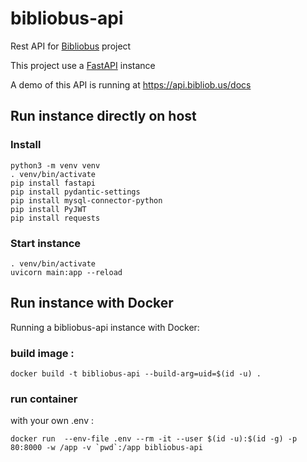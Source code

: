 # bibliobus-api
Rest API for [Bibliobus](https://bibliob.us) project

This project use a [FastAPI](https://fastapi.tiangolo.com/) instance

A demo of this API is running at https://api.bibliob.us/docs

## Run instance directly on host

### Install
```
python3 -m venv venv
. venv/bin/activate
pip install fastapi
pip install pydantic-settings
pip install mysql-connector-python
pip install PyJWT
pip install requests
```

### Start instance
```
. venv/bin/activate
uvicorn main:app --reload
```

## Run instance with Docker

Running a bibliobus-api instance with Docker:

### build image : 
```
docker build -t bibliobus-api --build-arg=uid=$(id -u) .
```

### run container 
with your own .env :
```
docker run  --env-file .env --rm -it --user $(id -u):$(id -g) -p 80:8000 -w /app -v `pwd`:/app bibliobus-api 
```
